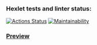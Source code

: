 ### Hexlet tests and linter status:
[![Actions Status](https://github.com/kasapvictor/frontend-project-lvl3/workflows/hexlet-check/badge.svg)](https://github.com/kasapvictor/frontend-project-lvl3/actions)
[![Maintainability](https://api.codeclimate.com/v1/badges/0f3bc4e36df196401964/maintainability)](https://codeclimate.com/github/kasapvictor/frontend-project-lvl3/maintainability)

### [Preview](https://frontend-project-lvl3-f652ijfms-kasapvictor.vercel.app/)
